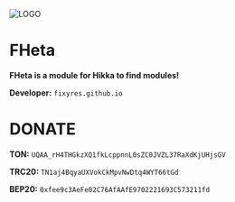 ![LOGO](https://i.imghippo.com/files/YgG2208DgM.jpg)
# FHeta
**FHeta is a module for Hikka to find modules!** 

**Developer:** `fixyres.github.io`
# DONATE 
**TON:** `UQAA_rH4THGkzXQ1fkLcppnnL0sZC0JVZL37RaXdKjUHjsGV`

**TRC20:** `TN1aj4BqyaUXVokCkMpvNwDtq4WYT66tGd`

**BEP20:** `0xfee9c3AeFe02C76AfAAfE9702221693C573211fd`
